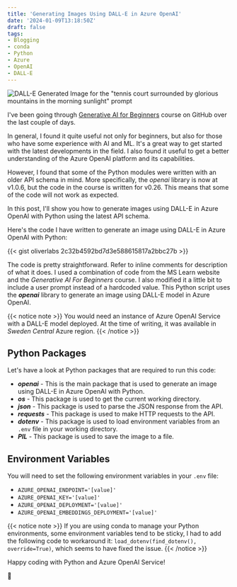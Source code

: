 ```yaml
---
title: 'Generating Images Using DALL-E in Azure OpenAI'
date: '2024-01-09T13:18:50Z'
draft: false
tags:
- Blogging
- conda
- Python
- Azure
- OpenAI
- DALL-E
---
```


![DALL-E Generated Image for the "tennis court surrounded by glorious mountains in the morning sunlight" prompt](/img/generated_image.png)

I've been going through [Generative AI for Beginners](https://github.com/microsoft/generative-ai-for-beginners) course on GitHub over the last couple of days.

In general, I found it quite useful not only for beginners, but also for those who have some experience with AI and ML. It's a great way to get started with the latest developments in the field. I also found it useful to get a better understanding of the Azure OpenAI platform and its capabilities.

However, I found that some of the Python modules were written with an older API schema in mind. More specifically, the _openai_ library is now at v1.0.6, but the code in the course is written for v0.26. This means that some of the code will not work as expected.

In this post, I'll show you how to generate images using DALL-E in Azure OpenAI with Python using the latest API schema.

Here's the code I have written to generate an image using DALL-E in Azure OpenAI with Python:

{{< gist oliverlabs 2c32b4592bd7d3e588615817a2bbc27b >}}

The code is pretty straightforward. Refer to inline comments for description of what it does. I used a combination of code from the MS Learn website and the _Generative AI For Beginners_ course. I also modified it a little bit to include a user prompt instead of a hardcoded value. This Python script uses the **_openai_** library to generate an image using DALL-E model in Azure OpenAI.

{{< notice note >}} You would need an instance of Azure OpenAI Service with a DALL-E model deployed. At the time of writing, it was available in _Sweden Central_ Azure region. {{< /notice >}}

## Python Packages

Let's have a look at Python packages that are required to run this code:

- **_openai_** - This is the main package that is used to generate an image using DALL-E in Azure OpenAI with Python. 
- **_os_** - This package is used to get the current working directory.
- **_json_** - This package is used to parse the JSON response from the API.
- **_requests_** - This package is used to make HTTP requests to the API.
- **_dotenv_** - This package is used to load environment variables from an `.env` file in your working directory.
- **_PIL_** - This package is used to save the image to a file.

## Environment Variables

You will need to set the following environment variables in your `.env` file:

- `AZURE_OPENAI_ENDPOINT='[value]'`
- `AZURE_OPENAI_KEY='[value]'`
- `AZURE_OPENAI_DEPLOYMENT='[value]'`
- `AZURE_OPENAI_EMBEDDINGS_DEPLOYMENT='[value]'`

{{< notice note >}} If you are using conda to manage your Python environments, some environment variables tend to be sticky, I had to add the following code to workaround it: `load_dotenv(find_dotenv(), override=True)`, which seems to have fixed the issue. {{< /notice >}}

Happy coding with Python and Azure OpenAI Service!

🐳

